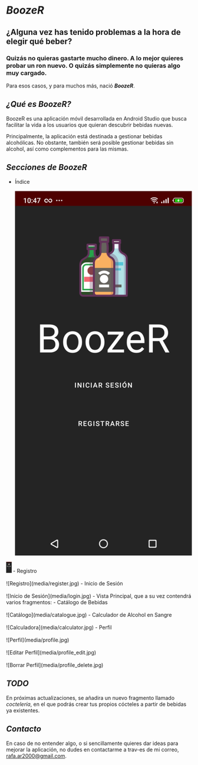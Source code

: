 # _BoozeR_
## ¿Alguna vez has tenido problemas a la hora de elegir qué beber?
### Quizás no quieras gastarte mucho dinero. A lo mejor quieres probar un ron nuevo. O quizás simplemente no quieras algo muy cargado.
Para esos casos, y para muchos más, nació ***BoozeR***.

## _¿Qué es BoozeR?_
BoozeR es una aplicación móvil desarrollada en Android Studio que busca facilitar la vida a los usuarios que quieran descubrir bebidas nuevas.

Principalmente, la aplicación está destinada a gestionar bebidas alcohólicas. No obstante, también será posible gestionar bebidas sin alcohol, así como complementos para las mismas. </br>

## _Secciones de BoozeR_
- Índice</br></br>
![Índice](media/index.jpg)
<img src="media/index.jpg" height="30vh">
- Registro</br></br>
![Registro](media/register.jpg)
- Inicio de Sesión</br></br>
![Inicio de Sesión](media/login.jpg)
- Vista Principal, que a su vez contendrá varios fragmentos:
  - Catálogo de Bebidas</br></br>
  ![Catálogo](media/catalogue.jpg)
  - Calculador de Alcohol en Sangre</br></br>
  ![Calculadora](media/calculator.jpg)
- Perfil</br></br>
![Perfil](media/profile.jpg)
</br></br>
![Editar Perfil](media/profile_edit.jpg)
</br></br>
![Borrar Perfil](media/profile_delete.jpg)
</br>

## _TODO_
En próximas actualizaciones, se añadira un nuevo fragmento llamado _coctelería_, en el que podrás crear tus propios cócteles a partir de bebidas ya existentes.

## _Contacto_
En caso de no entender algo, o si sencillamente quieres dar ideas para mejorar la aplicación, no dudes en contactarme a trav-es de mi correo, rafa.ar2000@gmail.com.


